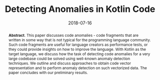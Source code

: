 ---
title: "Detecting Anomalies in Kotlin Code"
authors: '<i>Timofey Bryksin, Victor Petukhov, Kirill Smirenko, Nikita Povarov</i>'
collection: publications
permalink: /publications/2018-07-16-kotlin-anomalies
date: 2018-07-16
venue: "proceedings of <b>ML4PL'18</b>"
paperurl: 'https://doi.org/10.1145/3236454.3236457'
pdf: 'https://www.researchgate.net/profile/Timofey-Bryksin-2/publication/330232670_Detecting_anomalies_in_Kotlin_code/links/5dee9cef92851c8364704ce1/Detecting-anomalies-in-Kotlin-code.pdf'
counter_id: 'C8'
level: 'Workshop'
abstract: "<p><b>Abstract</b>. This paper discusses code anomalies - code fragments that are written in some way that is not typical for the programming language community. Such code fragments are useful for language creators as performance tests, or they could provide insights on how to improve the language. With Kotlin as the target language, we discuss how the task of detecting code anomalies for a very large codebase could be solved using well-known anomaly detection techniques. We outline and discuss approaches to obtain code vector representation and to perform anomaly detection on such vectorized data. The paper concludes with our preliminary results.</p>"
---